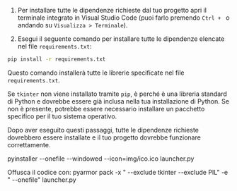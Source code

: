 1. Per installare tutte le dipendenze richieste dal tuo progetto apri il terminale integrato in Visual Studio Code (puoi farlo premendo `Ctrl + ` o andando su `Visualizza > Terminale`).

2. Esegui il seguente comando per installare tutte le dipendenze elencate nel file `requirements.txt`:

```bash
pip install -r requirements.txt
```

Questo comando installerà tutte le librerie specificate nel file `requirements.txt`.

Se `tkinter` non viene installato tramite `pip`, è perché è una libreria standard di Python e dovrebbe essere già inclusa nella tua installazione di Python. Se non è presente, potrebbe essere necessario installare un pacchetto specifico per il tuo sistema operativo.

Dopo aver eseguito questi passaggi, tutte le dipendenze richieste dovrebbero essere installate e il tuo progetto dovrebbe funzionare correttamente.

pyinstaller --onefile --windowed --icon=img/ico.ico launcher.py

Offusca il codice con:
pyarmor pack -x " --exclude tkinter --exclude PIL" -e " --onefile" launcher.py